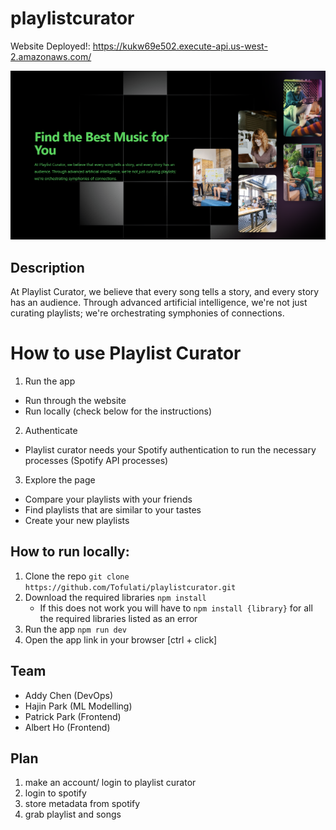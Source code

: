 # playlistcurator

Website Deployed!: https://kukw69e502.execute-api.us-west-2.amazonaws.com/


![Homepage](image_2023-10-29_193046247.png)

## Description 
At Playlist Curator, we believe that every song tells a story, and every story has an audience. Through advanced artificial intelligence, we're not just curating playlists; we're orchestrating symphonies of connections.


# How to use Playlist Curator
1. Run the app
  - Run through the website
  - Run locally (check below for the instructions)
2. Authenticate
  - Playlist curator needs your Spotify authentication to run the necessary processes (Spotify API processes)
3. Explore the page
  - Compare your playlists with your friends
  - Find playlists that are similar to your tastes
  - Create your new playlists


## How to run locally:
1. Clone the repo
   ```git clone https://github.com/Tofulati/playlistcurator.git```
2. Download the required libraries
   ```npm install```
   - If this does not work you will have to ```npm install {library}``` for all the required libraries listed as an error
3. Run the app
   ```npm run dev```
4. Open the app link in your browser [ctrl + click] 


## Team
- Addy Chen (DevOps)
- Hajin Park (ML Modelling)
- Patrick Park (Frontend)
- Albert Ho (Frontend)


## Plan
1. make an account/ login to playlist curator
2. login to spotify
3. store metadata from spotify
4. grab playlist and songs
